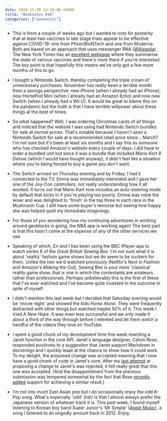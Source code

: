 ```yaml
---
date: 2020-11-30 13:26:00 +0900
title: "Weeknotes #46"
categories: ["weeknotes"]
---
```


- This is from a couple of weeks ago but I wanted to note for posterity that at least two vaccines in late stage trials appear to be effective against COVID-19: one from Pfizer/BioNTech and one from Moderna. Both are based on an approach that uses messenger RNA ([Wikipedia](https://en.wikipedia.org/wiki/RNA_vaccine)). The New York Times has an [excellent webpage](https://www.nytimes.com/interactive/2020/science/coronavirus-vaccine-tracker.html) where they summarise the state of various vaccines and there's more there if you're interested. The key point is that hopefully this means we've only got a few more months of this to go.

- I bought a Nintendo Switch, thereby completing the triple crown of unnecessary purchases. November has really been a terrible month from a savings perspective: new iPhone (when I already had an iPhone), new HomePod Mini (when I already had an Amazon Echo) and now new Switch (when I already had a Wii U). It would be great to blame this on the pandemic but the truth is that I have terrible willpower about these things at the best of times.

- So what happened? Well, I was ordering Christmas cards of all things and noticed that the website I was using had Nintendo Switch bundles for sale at normal prices. That's notable because I haven't _seen_ a Nintendo Switch for sale at a recommended retail price since... March? I'm not sure but it's been at least six months and I say this as someone who has checked Amazon's website every couple of days. I did have to order a bundled unit but since it was a bundle that included _Mario Kart 8 Deluxe_ (which I would have bought anyway), it didn't feel like a situation where you're being forced to buy a game you don't want.

- The Switch arrived on Thursday evening and by Friday, I had it connected to the TV. Emma was immediately interested and I gave her one of the Joy-Con controllers, not really understanding how it all worked. It turns out that Mario Kart now includes an auto-steering mode by default that kicks in if you're playing too poorly. Emma was none the wiser and was delighted to 'finish' in the top three in each race in the Mushroom Cup. I still have some buyer's remorse but seeing how happy she was helped quell my immediate misgivings.

- For those of you wondering how my continuing adventures in working around geoblocks is going, the NBA app is working again! The best part is that this hasn't come at the expense of any of the other services we use.

- Speaking of which, Eri and I has been using the BBC iPlayer app to watch series 6 of the _Great British Sewing Bee_. I'm not sure what it is about 'reality' fashion game shows but we do seem to be suckers for them. Unlike the two we'd watched previously (Netflix's _Next in Fashion_ and Amazon's _Making the Cut_), Sewing Bee is your more 'classical' reality game show, that is one in which the contestants are amateurs rather than professionals. Perhaps unbelievably this is the first of these that I've ever watched and I've become quite invested in the outcome in spite of myself.

- I didn't mention this last week but I decided that Saturday evening would be 'movie night' and showed the kids _Home Alone_. They were frequently distracted with other things but watched maybe 50% of it. This week I tried _A New Hope_. It was even less successful and we only made it about a third of the way through before I relented and let them watch a handful of the videos they love on YouTube.

- I spent a good chunk of my development time this week rewriting a Janet function in the core API. Janet's language designer, Calvin Rose, responded positively to a suggestion that Janet support Markdown in docstrings and I quickly leapt at the chance to show how it could work. To my delight, the proposed change was accepted meaning that I now have a good chunk of code in Janet's core. After my [last attempt](https://updates.inqk.net/post/1604904720.html) at proposing a change to Janet's was rejected, it felt really great that this one was accepted. (And the disappointment from the previous submission was tempered somewhat by the fact that Rose [recently added](https://github.com/janet-lang/janet/commit/3ab2ae130b5742541738a049b76ddc22037d6b43) support for achieving a similar result.)

- I'm not into much East Asian pop but I do occasionally enjoy the odd K-Pop song. What's especially 'odd' (ha!) is that I almost always prefer the Japanese version of whatever track it is. This past week, I found myself listening to Korean boy band Super Junior's 'Mr Simple' ([Apple Music](https://music.apple.com/us/album/mr-simple/672082831?i=672082949)), a song I listened to an ungodly amount back in 2012. Enjoy.
